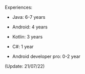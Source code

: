 Experiences:

- Java: 6-7 years
- Android: 4 years
- Kotlin: 3 years
- C#: 1 year

- Android developer pro: 0-2 year

(Update: 21/07/22)
